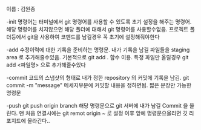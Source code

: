 이름 : 김원종

 -init 명령어는 터미널에서 git 명령어를 사용할 수 있도록 초기 설정을 해주는 명령어. 해당 명령어를 치지않으면 해당 폴더에 대해서 git 명령어를 사용할수없음. 프로젝트 폴더등에서 git을 사용하여 코멘드를 남길경우 꼭 초기에 설정해줘야한다


-add 수정이력에 대한 기록을 준비하는 명령문.  내가 기록을 남길 파일들을 staging area 로 추가해줄수있음. 기본적으로 git add . 함수 이용. 특정 파일만 올릴경우 git add <파일명> 으로 추가해줄수있다


-commit 코드의 스냅샷의 형태로 내가 정한 repository 의 커밋에 기록을 남김. git commit -m "message" 메세지부분에 커밋할 내용을 정하면됨. 짧은 문장만 가능한 명령문

-push git push origin branch 해당 명령문으로 git 서버에 내가 남길 Commit 을 올린다. 맨 처음 연결시에는 git remot origin ~ 로 설정 이후 앞에 명령문으올리면 깃 리포지드에 올라간다..
